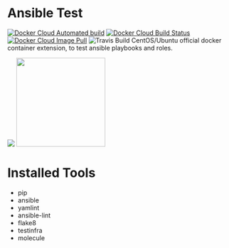 # Ansible Test

[![Docker Cloud Automated build](https://img.shields.io/docker/cloud/automated/kubecloudsas/docker-ansible-test.svg?style=flat)](https://hub.docker.com/r/kubecloudsas/docker-ansible-test/builds)
[![Docker Cloud Build Status](https://img.shields.io/docker/cloud/build/kubecloudsas/docker-ansible-test.svg?style=flat)](https://hub.docker.com/r/kubecloudsas/docker-ansible-test/builds)
[![Docker Cloud Image Pull](https://img.shields.io/docker/pulls/kubecloudsas/docker-ansible-test.svg?style=plastic)](https://hub.docker.com/r/kubecloudsas/docker-ansible-test)
![Travis Build](https://img.shields.io/travis/kube-cloud/docker-ansible-test.svg?style=flat)
CentOS/Ubuntu official docker container extension, to test ansible playbooks and roles.

[![](https://kube-cloud.com/images/branding/logo/kubecloud-logo-single_writing_horizontal_color_300x112px.png)](https://www.kube-cloud.com/)
<img width="200" src="https://getvectorlogo.com/wp-content/uploads/2019/01/red-hat-ansible-vector-logo.png">  

# Installed Tools

* pip
* ansible
* yamlint
* ansible-lint
* flake8
* testinfra
* molecule

